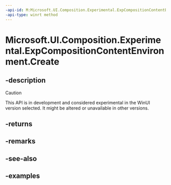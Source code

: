 ```yaml
---
-api-id: M:Microsoft.UI.Composition.Experimental.ExpCompositionContentEnvironment.Create
-api-type: winrt method
---
```


# Microsoft.UI.Composition.Experimental.ExpCompositionContentEnvironment.Create

<!--
public static Microsoft.UI.Composition.Experimental.ExpCompositionContentEnvironment Create ();
-->

## -description

> [!CAUTION]
> This API is in development and considered experimental in the WinUI version selected. It might be altered or unavailable in other versions.

## -returns

## -remarks

## -see-also

## -examples
